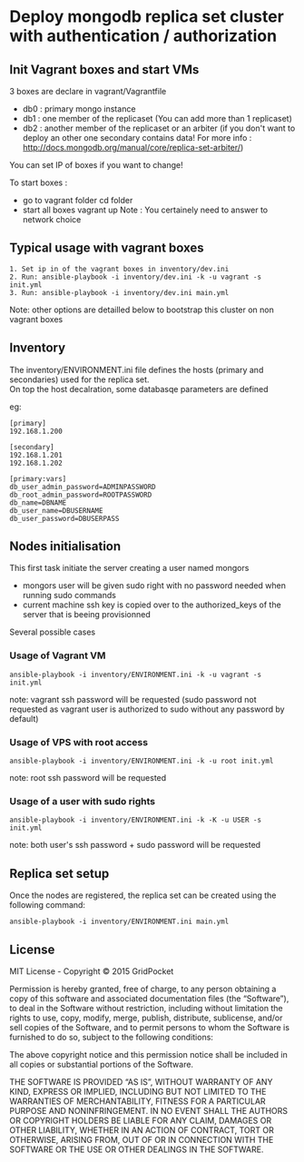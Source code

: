 # Deploy mongodb replica set cluster with authentication / authorization

## Init Vagrant boxes and start VMs
3 boxes are declare in vagrant/Vagrantfile
- db0 : primary mongo instance
- db1 : one member of the replicaset (You can add more than 1 replicaset)
- db2 : another member of the replicaset or an arbiter (if you don't want to deploy an other one secondary contains data! For more info : http://docs.mongodb.org/manual/core/replica-set-arbiter/)

You can set IP of boxes if you want to change!

To start boxes :
- go to vagrant folder
    cd folder
- start all boxes
    vagrant up
Note : You certainely need to answer to network choice

## Typical usage with vagrant boxes

    1. Set ip in of the vagrant boxes in inventory/dev.ini
    2. Run: ansible-playbook -i inventory/dev.ini -k -u vagrant -s init.yml
    3. Run: ansible-playbook -i inventory/dev.ini main.yml

Note: other options are detailled below to bootstrap this cluster on non vagrant boxes

## Inventory

The inventory/ENVIRONMENT.ini file defines the hosts (primary and secondaries) used for the replica set.  
On top the host decalration, some databasqe parameters are defined

eg:  
    
    [primary]
    192.168.1.200
    
    [secondary]
    192.168.1.201
    192.168.1.202
    
    [primary:vars]
    db_user_admin_password=ADMINPASSWORD
    db_root_admin_password=ROOTPASSWORD
    db_name=DBNAME
    db_user_name=DBUSERNAME
    db_user_password=DBUSERPASS

## Nodes initialisation

This first task initiate the server creating a user named mongors
- mongors user will be given sudo right with no password needed when running sudo commands
- current machine ssh key is copied over to the authorized_keys of the server that is beeing provisionned

Several possible cases  

### Usage of Vagrant VM 

    ansible-playbook -i inventory/ENVIRONMENT.ini -k -u vagrant -s init.yml

note: vagrant ssh password will be requested (sudo password not requested as vagrant user is authorized to sudo without any password by default)

### Usage of VPS with root access

    ansible-playbook -i inventory/ENVIRONMENT.ini -k -u root init.yml

note: root ssh password will be requested

### Usage of a user with sudo rights

    ansible-playbook -i inventory/ENVIRONMENT.ini -k -K -u USER -s init.yml

note: both user's ssh password + sudo password will be requested

## Replica set setup

Once the nodes are registered, the replica set can be created using the following command:  

    ansible-playbook -i inventory/ENVIRONMENT.ini main.yml

## License

MIT License - Copyright © 2015 GridPocket

Permission is hereby granted, free of charge, to any person obtaining a copy of this software and associated documentation files (the “Software”), to deal in the Software without restriction, including without limitation the rights to use, copy, modify, merge, publish, distribute, sublicense, and/or sell copies of the Software, and to permit persons to whom the Software is furnished to do so, subject to the following conditions:

The above copyright notice and this permission notice shall be included in all copies or substantial portions of the Software.

THE SOFTWARE IS PROVIDED “AS IS”, WITHOUT WARRANTY OF ANY KIND, EXPRESS OR IMPLIED, INCLUDING BUT NOT LIMITED TO THE WARRANTIES OF MERCHANTABILITY, FITNESS FOR A PARTICULAR PURPOSE AND NONINFRINGEMENT. IN NO EVENT SHALL THE AUTHORS OR COPYRIGHT HOLDERS BE LIABLE FOR ANY CLAIM, DAMAGES OR OTHER LIABILITY, WHETHER IN AN ACTION OF CONTRACT, TORT OR OTHERWISE, ARISING FROM, OUT OF OR IN CONNECTION WITH THE SOFTWARE OR THE USE OR OTHER DEALINGS IN THE SOFTWARE.
